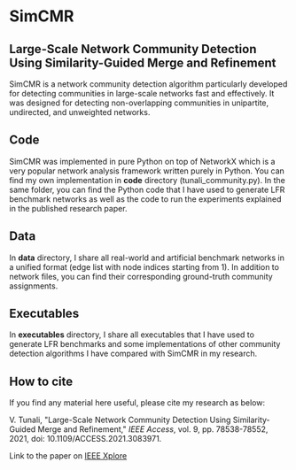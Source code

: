# SimCMR
## Large-Scale Network Community Detection Using Similarity-Guided Merge and Refinement

SimCMR is a network community detection algorithm particularly developed for detecting communities in large-scale networks fast and effectively. It was designed for detecting non-overlapping communities in unipartite, undirected, and unweighted networks.

## Code
SimCMR was implemented in pure Python on top of NetworkX which is a very popular network analysis framework written purely in Python. You can find my own implementation in **code** directory (tunali_community.py). In the same folder, you can find the Python code that I have used to generate LFR benchmark networks as well as the code to run the experiments explained in the published research paper.

## Data
In **data** directory, I share all real-world and artificial benchmark networks in a unified format (edge list with node indices starting from 1). In addition to network files, you can find their corresponding ground-truth community assignments.

## Executables
In **executables** directory, I share all executables that I have used to generate LFR benchmarks and some implementations of other community detection algorithms I have compared with SimCMR in my research.

## How to cite
If you find any material here useful, please cite my research as below:

V. Tunali, "Large-Scale Network Community Detection Using Similarity-Guided Merge and Refinement," *IEEE Access*, vol. 9, pp. 78538-78552, 2021, doi: 10.1109/ACCESS.2021.3083971.

Link to the paper on [IEEE Xplore](https://doi.org/10.1109/ACCESS.2021.3083971)
